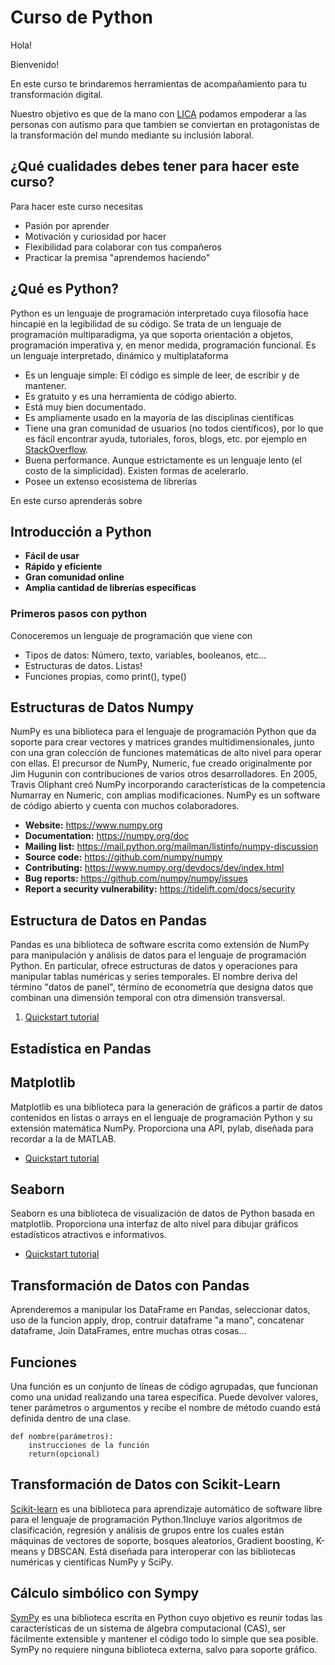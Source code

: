 # Curso de Python

Hola! 

Bienvenido!  

En este curso te brindaremos herramientas de acompañamiento para tu transformación digital.

Nuestro objetivo es que de la mano con [LICA](https://www.linkedin.com/in/edithbroncancio/) podamos empoderar a las personas con autismo para que tambien se conviertan en  protagonistas de la transformación del mundo mediante su inclusión laboral.

## ¿Qué cualidades debes tener para hacer este curso?

Para hacer este curso necesitas

* Pasión por aprender
* Motivación y curiosidad por hacer
* Flexibilidad para colaborar con tus compañeros
* Practicar la premisa "aprendemos haciendo"

## ¿Qué es Python?

Python es un lenguaje de programación interpretado cuya filosofía hace hincapié en la legibilidad de su código. Se trata de un lenguaje de programación multiparadigma, ya que soporta orientación a objetos, programación imperativa y, en menor medida, programación funcional. Es un lenguaje interpretado, dinámico y multiplataforma

* Es un lenguaje simple: El código es simple de leer, de escribir y de mantener.
* Es gratuito y es una herramienta de código abierto.
* Está muy bien documentado.
* Es ampliamente usado en la mayoría de las disciplinas científicas
* Tiene una gran comunidad de usuarios (no todos científicos), por lo que es fácil encontrar ayuda, tutoriales, foros, blogs, etc. por ejemplo en [StackOverflow](https://stackoverflow.com/).
* Buena performance. Aunque estrictamente es un lenguaje lento (el costo de la simplicidad). Existen formas de acelerarlo.
* Posee un extenso ecosistema de librerías

En este curso aprenderás sobre

## Introducción a Python

- **Fácil de usar**
- **Rápido y eficiente**
- **Gran comunidad online**
- **Amplia cantidad de librerías específicas**

### Primeros pasos con python
Conoceremos un lenguaje de programación que viene con
* Tipos de datos: Número, texto, variables, booleanos, etc...
* Estructuras de datos.  Listas!
* Funciones propias, como print(), type()

## Estructuras de Datos Numpy

NumPy es una biblioteca para el lenguaje de programación Python que da soporte para crear vectores y matrices grandes multidimensionales, junto con una gran colección de funciones matemáticas de alto nivel para operar con ellas. El precursor de NumPy, Numeric, fue creado originalmente por Jim Hugunin con contribuciones de varios otros desarrolladores. En 2005, Travis Oliphant creó NumPy incorporando características de la competencia Numarray en Numeric, con amplias modificaciones. NumPy es un software de código abierto y cuenta con muchos colaboradores.

- **Website:** https://www.numpy.org
- **Documentation:** https://numpy.org/doc
- **Mailing list:** https://mail.python.org/mailman/listinfo/numpy-discussion
- **Source code:** https://github.com/numpy/numpy
- **Contributing:** https://www.numpy.org/devdocs/dev/index.html
- **Bug reports:** https://github.com/numpy/numpy/issues
- **Report a security vulnerability:** https://tidelift.com/docs/security
    

## Estructura de Datos en Pandas

Pandas es una biblioteca de software escrita como extensión de NumPy para manipulación y análisis de datos para el lenguaje de programación Python. En particular, ofrece estructuras de datos y operaciones para manipular tablas numéricas y series temporales. El nombre deriva del término "datos de panel", término de econometría que designa datos que combinan una dimensión temporal con otra dimensión transversal.

1. [Quickstart tutorial](https://pypi.org/project/pandas/)

## Estadística en Pandas

## Matplotlib

Matplotlib es una biblioteca para la generación de gráficos a partir de datos contenidos en listas o arrays en el lenguaje de programación Python y su extensión matemática NumPy. Proporciona una API, pylab, diseñada para recordar a la de MATLAB.

*  [Quickstart tutorial](https://matplotlib.org/)

## Seaborn
Seaborn es una biblioteca de visualización de datos de Python basada en matplotlib. Proporciona una interfaz de alto nivel para dibujar gráficos estadísticos atractivos e informativos.
* [Quickstart tutorial](https://seaborn.pydata.org/)

## Transformación de Datos con Pandas

Aprenderemos a manipular los DataFrame en Pandas, seleccionar datos,  uso de la funcion apply, drop, contruir dataframe "a mano", concatenar dataframe, Join DataFrames, entre muchas otras cosas...

## Funciones
Una función es un conjunto de líneas de código agrupadas, que funcionan como una unidad realizando una tarea específica. Puede devolver valores, tener parámetros o argumentos y recibe el nombre de método cuando está definida dentro de una clase.

```
def nombre(parámetros):
    instrucciones de la función
    return(opcional)
```

## Transformación de Datos con Scikit-Learn

[Scikit-learn](https://sklearn.org/) es una biblioteca para aprendizaje automático de software libre para el lenguaje de programación Python.1​Incluye varios algoritmos de clasificación, regresión y análisis de grupos entre los cuales están máquinas de vectores de soporte, bosques aleatorios, Gradient boosting, K-means y DBSCAN. Está diseñada para interoperar con las bibliotecas numéricas y científicas NumPy y SciPy.

## Cálculo simbólico con Sympy 

[SymPy](https://es.wikipedia.org/wiki/SymPy) es una biblioteca escrita en Python cuyo objetivo es reunir todas las características de un sistema de álgebra computacional (CAS), ser fácilmente extensible y mantener el código todo lo simple que sea posible. SymPy no requiere ninguna biblioteca externa, salvo para soporte gráfico.







